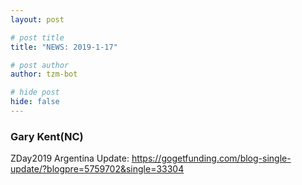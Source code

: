 ```yaml
---
layout: post

# post title
title: "NEWS: 2019-1-17"

# post author
author: tzm-bot

# hide post
hide: false
---
```


### Gary Kent(NC)

ZDay2019 Argentina Update: https://gogetfunding.com/blog-single-update/?blogpre=5759702&single=33304


